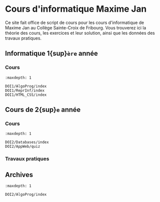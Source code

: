 <!-- Copyright 2024 Maxime Jan <maxime.jan@edufr.ch> -->
<!-- SPDX-License-Identifier: CC-BY-NC-SA-4.0 -->

<!-- Copyright 2024 Caroline Blank <caro@c-space.org> -->
<!-- SPDX-License-Identifier: CC-BY-NC-SA-4.0 -->

# Cours d'informatique Maxime Jan

Ce site fait office de script de cours pour les cours d'informatique de Maxime Jan au Collège Sainte-Croix de Fribourg. Vous trouverez ici la théorie des cours, les exercices et leur solution, ainsi que les données des travaux pratiques.

## Informatique 1{sup}`ère` année

### Cours
```{toctree}
:maxdepth: 1

DOI1/AlgoProg/index
DOI1/ReprInf/index
DOI1/HTML_CSS/index
```

## Cours de 2{sup}`e` année
### Cours
```{toctree}
:maxdepth: 1

DOI2/Databases/index
DOI2/AppWeb/quiz
```
### Travaux pratiques

## Archives
```{toctree}
:maxdepth: 1

DOI2/AlgoProg/index
```